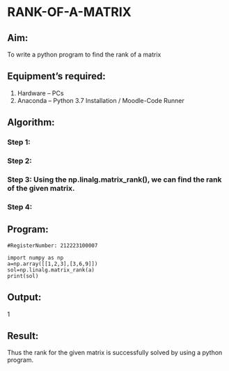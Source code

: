 # RANK-OF-A-MATRIX
## Aim:
To write a python program to find the rank of a matrix
## Equipment’s required:
1. 	Hardware – PCs
2. 	Anaconda – Python 3.7 Installation / Moodle-Code Runner
## Algorithm:
### Step 1: 
### Step 2: 
### Step 3: Using the np.linalg.matrix_rank(), we can find the rank of the given matrix.
### Step 4: 
## Program:
```#Developed by: T. Gayathri
#RegisterNumber: 212223100007

import numpy as np
a=np.array([[1,2,3],[3,6,9]])
sol=np.linalg.matrix_rank(a)
print(sol)
```
## Output:
1
## Result:
Thus the rank for the given matrix is successfully solved by  using a python program.

